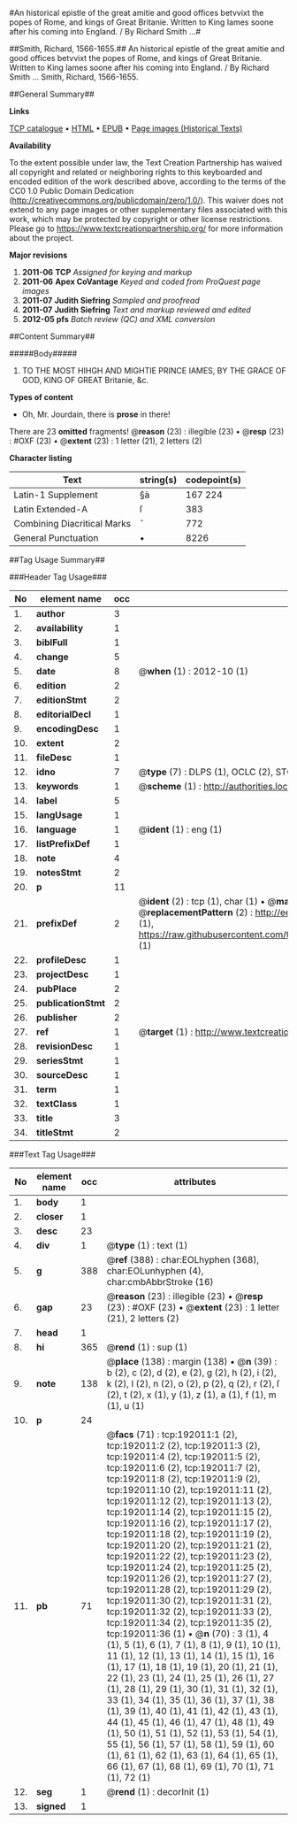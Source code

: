 #An historical epistle of the great amitie and good offices betvvixt the popes of Rome, and kings of Great Britanie. Written to King Iames soone after his coming into England. / By Richard Smith ...#

##Smith, Richard, 1566-1655.##
An historical epistle of the great amitie and good offices betvvixt the popes of Rome, and kings of Great Britanie. Written to King Iames soone after his coming into England. / By Richard Smith ...
Smith, Richard, 1566-1655.

##General Summary##

**Links**

[TCP catalogue](http://www.ota.ox.ac.uk/tcp/)  • 
[HTML](http://tei.it.ox.ac.uk/tcp/Texts-HTML/free/B10/B10051.html)  • 
[EPUB](http://tei.it.ox.ac.uk/tcp/Texts-EPUB/free/B10/B10051.epub) • 
[Page images (Historical Texts)](https://historicaltexts.jisc.ac.uk/eebo-80923759e)

**Availability**

To the extent possible under law, the Text Creation Partnership has waived all copyright and related or neighboring rights to this keyboarded and encoded edition of the work described above, according to the terms of the CC0 1.0 Public Domain Dedication (http://creativecommons.org/publicdomain/zero/1.0/). This waiver does not extend to any page images or other supplementary files associated with this work, which may be protected by copyright or other license restrictions. Please go to https://www.textcreationpartnership.org/ for more information about the project.

**Major revisions**

1. __2011-06__ __TCP__ *Assigned for keying and markup*
1. __2011-06__ __Apex CoVantage__ *Keyed and coded from ProQuest page images*
1. __2011-07__ __Judith Siefring__ *Sampled and proofread*
1. __2011-07__ __Judith Siefring__ *Text and markup reviewed and edited*
1. __2012-05__ __pfs__ *Batch review (QC) and XML conversion*

##Content Summary##

#####Body#####

1. TO THE MOST HIHGH AND MIGHTIE PRINCE IAMES, BY THE GRACE OF GOD, KING OF GREAT Britanie, &c.

**Types of content**

  * Oh, Mr. Jourdain, there is **prose** in there!

There are 23 **omitted** fragments! 
 @__reason__ (23) : illegible (23)  •  @__resp__ (23) : #OXF (23)  •  @__extent__ (23) : 1 letter (21), 2 letters (2)

**Character listing**


|Text|string(s)|codepoint(s)|
|---|---|---|
|Latin-1 Supplement|§à|167 224|
|Latin Extended-A|ſ|383|
|Combining             Diacritical Marks|̄|772|
|General Punctuation|•|8226|

##Tag Usage Summary##

###Header Tag Usage###

|No|element name|occ|attributes|
|---|---|---|---|
|1.|__author__|3||
|2.|__availability__|1||
|3.|__biblFull__|1||
|4.|__change__|5||
|5.|__date__|8| @__when__ (1) : 2012-10 (1)|
|6.|__edition__|2||
|7.|__editionStmt__|2||
|8.|__editorialDecl__|1||
|9.|__encodingDesc__|1||
|10.|__extent__|2||
|11.|__fileDesc__|1||
|12.|__idno__|7| @__type__ (7) : DLPS (1), OCLC (2), STC (2), EEBO-CITATION (1), VID (1)|
|13.|__keywords__|1| @__scheme__ (1) : http://authorities.loc.gov/ (1)|
|14.|__label__|5||
|15.|__langUsage__|1||
|16.|__language__|1| @__ident__ (1) : eng (1)|
|17.|__listPrefixDef__|1||
|18.|__note__|4||
|19.|__notesStmt__|2||
|20.|__p__|11||
|21.|__prefixDef__|2| @__ident__ (2) : tcp (1), char (1)  •  @__matchPattern__ (2) : ([0-9\-]+):([0-9IVX]+) (1), (.+) (1)  •  @__replacementPattern__ (2) : http://eebo.chadwyck.com/downloadtiff?vid=$1&page=$2 (1), https://raw.githubusercontent.com/textcreationpartnership/Texts/master/tcpchars.xml#$1 (1)|
|22.|__profileDesc__|1||
|23.|__projectDesc__|1||
|24.|__pubPlace__|2||
|25.|__publicationStmt__|2||
|26.|__publisher__|2||
|27.|__ref__|1| @__target__ (1) : http://www.textcreationpartnership.org/docs/. (1)|
|28.|__revisionDesc__|1||
|29.|__seriesStmt__|1||
|30.|__sourceDesc__|1||
|31.|__term__|1||
|32.|__textClass__|1||
|33.|__title__|3||
|34.|__titleStmt__|2||


###Text Tag Usage###

|No|element name|occ|attributes|
|---|---|---|---|
|1.|__body__|1||
|2.|__closer__|1||
|3.|__desc__|23||
|4.|__div__|1| @__type__ (1) : text (1)|
|5.|__g__|388| @__ref__ (388) : char:EOLhyphen (368), char:EOLunhyphen (4), char:cmbAbbrStroke (16)|
|6.|__gap__|23| @__reason__ (23) : illegible (23)  •  @__resp__ (23) : #OXF (23)  •  @__extent__ (23) : 1 letter (21), 2 letters (2)|
|7.|__head__|1||
|8.|__hi__|365| @__rend__ (1) : sup (1)|
|9.|__note__|138| @__place__ (138) : margin (138)  •  @__n__ (39) : b (2), c (2), d (2), e (2), g (2), h (2), i (2), k (2), l (2), n (2), o (2), p (2), q (2), r (2), ſ (2), t (2), x (1), y (1), z (1), a (1), f (1), m (1), u (1)|
|10.|__p__|24||
|11.|__pb__|71| @__facs__ (71) : tcp:192011:1 (2), tcp:192011:2 (2), tcp:192011:3 (2), tcp:192011:4 (2), tcp:192011:5 (2), tcp:192011:6 (2), tcp:192011:7 (2), tcp:192011:8 (2), tcp:192011:9 (2), tcp:192011:10 (2), tcp:192011:11 (2), tcp:192011:12 (2), tcp:192011:13 (2), tcp:192011:14 (2), tcp:192011:15 (2), tcp:192011:16 (2), tcp:192011:17 (2), tcp:192011:18 (2), tcp:192011:19 (2), tcp:192011:20 (2), tcp:192011:21 (2), tcp:192011:22 (2), tcp:192011:23 (2), tcp:192011:24 (2), tcp:192011:25 (2), tcp:192011:26 (2), tcp:192011:27 (2), tcp:192011:28 (2), tcp:192011:29 (2), tcp:192011:30 (2), tcp:192011:31 (2), tcp:192011:32 (2), tcp:192011:33 (2), tcp:192011:34 (2), tcp:192011:35 (2), tcp:192011:36 (1)  •  @__n__ (70) : 3 (1), 4 (1), 5 (1), 6 (1), 7 (1), 8 (1), 9 (1), 10 (1), 11 (1), 12 (1), 13 (1), 14 (1), 15 (1), 16 (1), 17 (1), 18 (1), 19 (1), 20 (1), 21 (1), 22 (1), 23 (1), 24 (1), 25 (1), 26 (1), 27 (1), 28 (1), 29 (1), 30 (1), 31 (1), 32 (1), 33 (1), 34 (1), 35 (1), 36 (1), 37 (1), 38 (1), 39 (1), 40 (1), 41 (1), 42 (1), 43 (1), 44 (1), 45 (1), 46 (1), 47 (1), 48 (1), 49 (1), 50 (1), 51 (1), 52 (1), 53 (1), 54 (1), 55 (1), 56 (1), 57 (1), 58 (1), 59 (1), 60 (1), 61 (1), 62 (1), 63 (1), 64 (1), 65 (1), 66 (1), 67 (1), 68 (1), 69 (1), 70 (1), 71 (1), 72 (1)|
|12.|__seg__|1| @__rend__ (1) : decorInit (1)|
|13.|__signed__|1||
